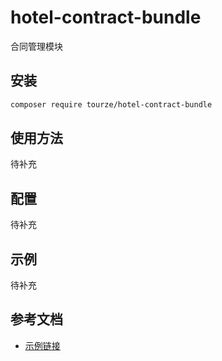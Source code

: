 # hotel-contract-bundle

合同管理模块

## 安装

```bash
composer require tourze/hotel-contract-bundle
```

## 使用方法

待补充

## 配置

待补充

## 示例

待补充

## 参考文档

- [示例链接](https://example.com)
